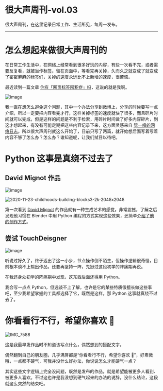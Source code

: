 # 很大声周刊-vol.03
很大声周刊，在这里记录日常工作、生活所见，每周一发布。
***
# 怎么想起来做很大声周刊的

在日常工作生活中，在网络上经常看到很多好玩的内容，有些一次看不完，或者需要反复看，就被当作标签，留在页面中，等看完再关掉，久而久之就变成了就变成了密密麻麻的标签们，关掉的速度永远比不上新增的速度，很苦恼。

最近读到一篇文章 [你有「网页标签囤积症」吗](http://jandan.net/p/108709)，这说的就是我啊。

![image](https://user-images.githubusercontent.com/20842136/118779002-34da8d00-b8bd-11eb-9d0c-e4d7c1236c89.png)

我一直在想怎么避免这个问题，其中一个办法分享到微博上，分享的时候要写一点介绍，所以一定要把内容看完才行，这样关掉标签的速度就快了很多，而且碎片时间就可以完成，但是这样的问题是不利于检索，用碎片时间做了好多内容碎片，到这才想起来，有没有可能定期把这些内容记录下来，这方面灵感来自 [阮一峰的网络日志](http://www.ruanyifeng.com/blog/)，所以很大声周刊就这么开始了，目前只写了两篇，就开始想后面写着写着内容不够了怎么办？怎么办？谁知道呢，让我们拭目以待吧。

# Python 这事是真绕不过去了
## David Mignot 作品
![image](https://user-images.githubusercontent.com/20842136/118940252-1b037d80-b983-11eb-99fb-dc370eb5cfcb.png)

![2020-11-23-childhoods-building-blocks3-2k-2048x2048](https://user-images.githubusercontent.com/20842136/118941839-bc3f0380-b984-11eb-911f-504a14d71f83.jpeg)


第一次看到 [David Mignot](https://www.idflood.com/) 的作品就有一种生成艺术的感觉，非常震撼，了解之后发现他习惯在 Blender 中用 Python 编程的方式实现这些效果，还简单[介绍了他的创作方式](https://www.youtube.com/watch?v=r8hqLh_HE08&list=LL&index=2)。


## 尝试 TouchDeisgner
![image](https://user-images.githubusercontent.com/20842136/118949888-3fb02300-b98c-11eb-939a-de29205a28c6.png)

听说过好久了，终于迈出了这一小步，节点操作倒不陌生，但操作逻辑很奇怪，目前根本谈不上输出作品，还要再坚持一阵，先挺过这段初学的阵痛期再说。

在我还身处初学的阵痛期中发现，这东西后面还得用 Python。

我会写一点点 Python，但远谈不上了解，也许是它的某些特质很擅长做这些事吧，至少我希望掌握的工具都选择了它，既然是这样，那 Python 这事就真绕不过去了。

# 你看看行不行，希望你喜欢 🤗
![IMG_7588](https://user-images.githubusercontent.com/20842136/118953787-b7338180-b98f-11eb-88d3-fbf05aa32934.jpeg)

这是我最早发作品时不知道该写点什么，偶然想到的搭配文字。

偶然翻到自己的朋友圈，几乎满屏都是“你看看行不行，希望你喜欢 🤗”，好卑微哦，一点都不硬气，可我并没什么好办法，你说说怎么才能硬气一点？

其实这些文字逻辑上完全没问题，既然是发布的作品，就是希望能被更多人看到、被更多人喜欢。不过这也许是我没想到硬气起来的办法的说辞，没什么结论，这段就这么突然的结束吧。


